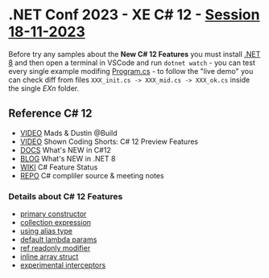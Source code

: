 # .NET Conf 2023 - XE C# 12 - [Session 18-11-2023](https://www.xedotnet.org/eventi/net-conf-2023-xe/)

Before try any samples about the **New C# 12 Features** you must install [.NET 8](https://dotnet.microsoft.com/download) and then open a terminal in VSCode and run `dotnet watch` - you can test every single example modifing [Program.cs](Program.cs) - to follow the "live demo" you can check diff from files `XXX_init.cs -> XXX_mid.cs -> XXX_ok.cs` inside the single _EXn_ folder.

## Reference C# 12

- [VIDEO](https://www.youtube.com/watch?v=hq6uEaMYf5U) Mads & Dustin @Build
- [VIDEO](https://youtu.be/pX1mj-DRDT4?si=Tka7jVkKPgBiMXhR) Shown Coding Shorts: C# 12 Preview Features
- [DOCS](https://learn.microsoft.com/en-us/dotnet/csharp/whats-new/csharp-12) What's NEW in C#12
- [BLOG](https://learn.microsoft.com/en-us/dotnet/core/whats-new/dotnet-8) What's NEW in .NET 8
- [WIKI](https://github.com/dotnet/roslyn/blob/main/docs/Language%20Feature%20Status.md) C# Feature Status
- [REPO](https://github.com/dotnet/csharplang) C# compliler source & meeting notes

### Details about C# 12 Features

- [primary constructor](https://learn.microsoft.com/en-us/dotnet/csharp/whats-new/tutorials/primary-constructors)
- [collection expression](https://learn.microsoft.com/en-us/dotnet/csharp/language-reference/operators/collection-expressions)
- [using alias type](https://learn.microsoft.com/en-us/dotnet/csharp/language-reference/proposals/csharp-12.0/using-alias-types)
- [default lambda params](https://learn.microsoft.com/en-us/dotnet/csharp/language-reference/operators/lambda-expressions#input-parameters-of-a-lambda-expression)
- [ref readonly modifier](https://learn.microsoft.com/en-us/dotnet/csharp/language-reference/keywords/method-parameters#ref-readonly-modifier)
- [inline array struct](https://learn.microsoft.com/en-us/dotnet/csharp/language-reference/builtin-types/struct#inline-arrays)
- [experimental interceptors](https://github.com/dotnet/roslyn/blob/main/docs/features/interceptors.md)
